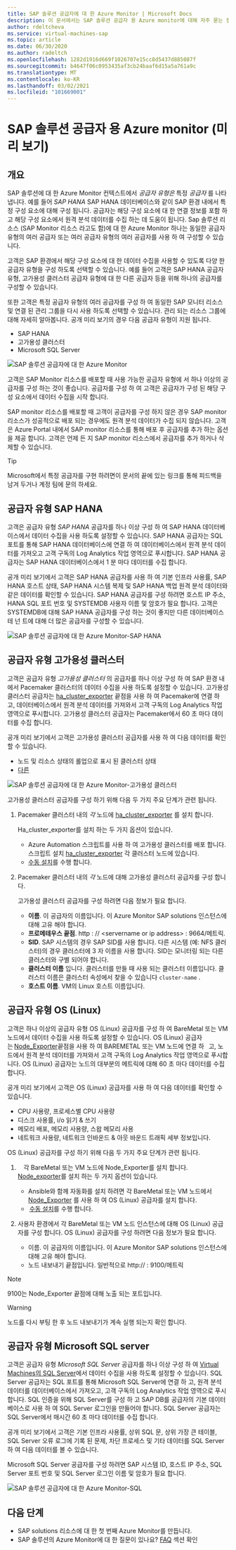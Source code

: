 ```yaml
---
title: SAP 솔루션 공급자에 대 한 Azure Monitor | Microsoft Docs
description: 이 문서에서는 SAP 솔루션 공급자 용 Azure monitor에 대해 자주 묻는 질문에 대 한 답변을 제공 합니다.
author: rdeltcheva
ms.service: virtual-machines-sap
ms.topic: article
ms.date: 06/30/2020
ms.author: radeltch
ms.openlocfilehash: 1282d1916d669f1026707e15cc8d5437d885087f
ms.sourcegitcommit: b4647f06c0953435af3cb24baaf6d15a5a761a9c
ms.translationtype: MT
ms.contentlocale: ko-KR
ms.lasthandoff: 03/02/2021
ms.locfileid: "101669001"
---
```

# <a name="azure-monitor-for-sap-solutions-providers-preview"></a>SAP 솔루션 공급자 용 Azure monitor (미리 보기)

## <a name="overview"></a>개요  

SAP 솔루션에 대 한 Azure Monitor 컨텍스트에서 *공급자 유형은* 특정 *공급자* 를 나타냅니다. 예를 들어 *SAP HANA* SAP HANA 데이터베이스와 같이 SAP 환경 내에서 특정 구성 요소에 대해 구성 됩니다. 공급자는 해당 구성 요소에 대 한 연결 정보를 포함 하 고 해당 구성 요소에서 원격 분석 데이터를 수집 하는 데 도움이 됩니다. Sap 솔루션 리소스 (SAP Monitor 리소스 라고도 함)에 대 한 Azure Monitor 하나는 동일한 공급자 유형의 여러 공급자 또는 여러 공급자 유형의 여러 공급자를 사용 하 여 구성할 수 있습니다.
   
고객은 SAP 환경에서 해당 구성 요소에 대 한 데이터 수집을 사용할 수 있도록 다양 한 공급자 유형을 구성 하도록 선택할 수 있습니다. 예를 들어 고객은 SAP HANA 공급자 유형, 고가용성 클러스터 공급자 유형에 대 한 다른 공급자 등을 위해 하나의 공급자를 구성할 수 있습니다.  

또한 고객은 특정 공급자 유형의 여러 공급자를 구성 하 여 동일한 SAP 모니터 리소스 및 연결 된 관리 그룹을 다시 사용 하도록 선택할 수 있습니다. 관리 되는 리소스 그룹에 대해 자세히 알아봅니다. 공개 미리 보기의 경우 다음 공급자 유형이 지원 됩니다.   
- SAP HANA
- 고가용성 클러스터
- Microsoft SQL Server

![SAP 솔루션 공급자에 대 한 Azure Monitor](./media/azure-monitor-sap/azure-monitor-providers.png)

고객은 SAP Monitor 리소스를 배포할 때 사용 가능한 공급자 유형에 서 하나 이상의 공급자를 구성 하는 것이 좋습니다. 공급자를 구성 하 여 고객은 공급자가 구성 된 해당 구성 요소에서 데이터 수집을 시작 합니다.   

SAP monitor 리소스를 배포할 때 고객이 공급자를 구성 하지 않은 경우 SAP monitor 리소스가 성공적으로 배포 되는 경우에도 원격 분석 데이터가 수집 되지 않습니다. 고객은 Azure Portal 내에서 SAP monitor 리소스를 통해 배포 후 공급자를 추가 하는 옵션을 제공 합니다. 고객은 언제 든 지 SAP monitor 리소스에서 공급자를 추가 하거나 삭제할 수 있습니다.

> [!Tip]
> Microsoft에서 특정 공급자를 구현 하려면이 문서의 끝에 있는 링크를 통해 피드백을 남겨 두거나 계정 팀에 문의 하세요.  

## <a name="provider-type-sap-hana"></a>공급자 유형 SAP HANA

고객은 공급자 유형 *SAP HANA* 공급자를 하나 이상 구성 하 여 SAP HANA 데이터베이스에서 데이터 수집을 사용 하도록 설정할 수 있습니다. SAP HANA 공급자는 SQL 포트를 통해 SAP HANA 데이터베이스에 연결 하 여 데이터베이스에서 원격 분석 데이터를 가져오고 고객 구독의 Log Analytics 작업 영역으로 푸시합니다. SAP HANA 공급자는 SAP HANA 데이터베이스에서 1 분 마다 데이터를 수집 합니다.  

공개 미리 보기에서 고객은 SAP HANA 공급자를 사용 하 여 기본 인프라 사용률, SAP HANA 호스트 상태, SAP HANA 시스템 복제 및 SAP HANA 백업 원격 분석 데이터와 같은 데이터를 확인할 수 있습니다. SAP HANA 공급자를 구성 하려면 호스트 IP 주소, HANA SQL 포트 번호 및 SYSTEMDB 사용자 이름 및 암호가 필요 합니다. 고객은 SYSTEMDB에 대해 SAP HANA 공급자를 구성 하는 것이 좋지만 다른 데이터베이스 테 넌 트에 대해 더 많은 공급자를 구성할 수 있습니다.

![SAP 솔루션 공급자에 대 한 Azure Monitor-SAP HANA](./media/azure-monitor-sap/azure-monitor-providers-hana.png)

## <a name="provider-type-high-availability-cluster"></a>공급자 유형 고가용성 클러스터
고객은 공급자 유형 *고가용성 클러스터* 의 공급자를 하나 이상 구성 하 여 SAP 환경 내에서 Pacemaker 클러스터의 데이터 수집을 사용 하도록 설정할 수 있습니다. 고가용성 클러스터 공급자는 [ha_cluster_exporter](https://github.com/ClusterLabs/ha_cluster_exporter) 끝점을 사용 하 여 Pacemaker에 연결 하 고, 데이터베이스에서 원격 분석 데이터를 가져와서 고객 구독의 Log Analytics 작업 영역으로 푸시합니다. 고가용성 클러스터 공급자는 Pacemaker에서 60 초 마다 데이터를 수집 합니다.  

공개 미리 보기에서 고객은 고가용성 클러스터 공급자를 사용 하 여 다음 데이터를 확인할 수 있습니다.   
 - 노드 및 리소스 상태의 롤업으로 표시 된 클러스터 상태 
 - [다른](https://github.com/ClusterLabs/ha_cluster_exporter/blob/master/doc/metrics.md) 

![SAP 솔루션 공급자에 대 한 Azure Monitor-고가용성 클러스터](./media/azure-monitor-sap/azure-monitor-providers-pacemaker-cluster.png)

고가용성 클러스터 공급자를 구성 하기 위해 다음 두 가지 주요 단계가 관련 됩니다.

1. Pacemaker 클러스터 내의 *각* 노드에 [ha_cluster_exporter](https://github.com/ClusterLabs/ha_cluster_exporter) 를 설치 합니다.

   Ha_cluster_exporter를 설치 하는 두 가지 옵션이 있습니다.
   
   - Azure Automation 스크립트를 사용 하 여 고가용성 클러스터를 배포 합니다. 스크립트 설치 [ha_cluster_exporter](https://github.com/ClusterLabs/ha_cluster_exporter) 각 클러스터 노드에 있습니다.  
   - [수동 설치](https://github.com/ClusterLabs/ha_cluster_exporter#manual-clone--build)를 수행 합니다. 

2. Pacemaker 클러스터 내의 *각* 노드에 대해 고가용성 클러스터 공급자를 구성 합니다.

   고가용성 클러스터 공급자를 구성 하려면 다음 정보가 필요 합니다.
   
   - **이름**. 이 공급자의 이름입니다. 이 Azure Monitor SAP solutions 인스턴스에 대해 고유 해야 합니다.
   - **프로메테우스 끝점**. http \: // \<servername or ip address\> : 9664/메트릭.
   - **SID**. SAP 시스템의 경우 SAP SID를 사용 합니다. 다른 시스템 (예: NFS 클러스터)의 경우 클러스터에 3 자 이름을 사용 합니다. SID는 모니터링 되는 다른 클러스터와 구별 되어야 합니다.   
   - **클러스터 이름** 입니다. 클러스터를 만들 때 사용 되는 클러스터 이름입니다. 클러스터 이름은 클러스터 속성에서 찾을 수 있습니다 `cluster-name` .
   - **호스트 이름**. VM의 Linux 호스트 이름입니다.  


## <a name="provider-type-os-linux"></a>공급자 유형 OS (Linux)
고객은 하나 이상의 공급자 유형 OS (Linux) 공급자를 구성 하 여 BareMetal 또는 VM 노드에서 데이터 수집을 사용 하도록 설정할 수 있습니다. OS (Linux) 공급자는 [Node_Exporter](https://github.com/prometheus/node_exporter)끝점을 사용 하 여 BAREMETAL 또는 VM 노드에 연결 하   고, 노드에서 원격 분석 데이터를 가져와서 고객 구독의 Log Analytics 작업 영역으로 푸시합니다. OS (Linux) 공급자는 노드의 대부분의 메트릭에 대해 60 초 마다 데이터를 수집 합니다. 

공개 미리 보기에서 고객은 OS (Linux) 공급자를 사용 하 여 다음 데이터를 확인할 수 있습니다. 
   - CPU 사용량, 프로세스별 CPU 사용량 
   - 디스크 사용률, i/o 읽기 & 쓰기 
   - 메모리 배포, 메모리 사용량, 스왑 메모리 사용 
   - 네트워크 사용량, 네트워크 인바운드 & 아웃 바운드 트래픽 세부 정보입니다. 

OS (Linux) 공급자를 구성 하기 위해 다음 두 가지 주요 단계가 관련 됩니다.
1.  [](https://github.com/prometheus/node_exporter)   각 BareMetal 또는 VM 노드에 Node_Exporter를 설치 합니다.
   [Node_exporter](https://github.com/prometheus/node_exporter)를 설치 하는 두 가지 옵션이 있습니다. 
      - Ansible와 함께 자동화를 설치 하려면 각 BareMetal 또는 VM 노드에서 [Node_Exporter](https://github.com/prometheus/node_exporter) 를 사용 하 여 OS (Linux) 공급자를 설치 합니다.  
      -  [수동 설치](https://prometheus.io/docs/guides/node-exporter/)를 수행 합니다.

2. 사용자 환경에서 각 BareMetal 또는 VM 노드 인스턴스에 대해 OS (Linux) 공급자를 구성 합니다. 
   OS (Linux) 공급자를 구성 하려면 다음 정보가 필요 합니다. 
      - 이름. 이 공급자의 이름입니다. 이 Azure Monitor SAP solutions 인스턴스에 대해 고유 해야 합니다. 
      - 노드 내보내기 끝점입니다. 일반적으로 http:// <servername or ip address> : 9100/메트릭 

> [!NOTE]
> 9100는 Node_Exporter 끝점에 대해 노출 되는 포트입니다.

> [!Warning]
> 노드를 다시 부팅 한 후 노드 내보내기가 계속 실행 되는지 확인 합니다. 


## <a name="provider-type-microsoft-sql-server"></a>공급자 유형 Microsoft SQL server

고객은 공급자 유형 *Microsoft SQL Server* 공급자를 하나 이상 구성 하 여 [Virtual Machines의 SQL Server](https://azure.microsoft.com/services/virtual-machines/sql-server/)에서 데이터 수집을 사용 하도록 설정할 수 있습니다. SQL Server 공급자는 SQL 포트를 통해 Microsoft SQL Server에 연결 하 고, 원격 분석 데이터를 데이터베이스에서 가져오고, 고객 구독의 Log Analytics 작업 영역으로 푸시합니다. SQL 인증을 위해 SQL Server를 구성 하 고 SAP DB를 공급자의 기본 데이터베이스로 사용 하 여 SQL Server 로그인을 만들어야 합니다. SQL Server 공급자는 SQL Server에서 매시간 60 초 마다 데이터를 수집 합니다.  

공개 미리 보기에서 고객은 기본 인프라 사용률, 상위 SQL 문, 상위 가장 큰 테이블, SQL Server 오류 로그에 기록 된 문제, 차단 프로세스 및 기타 데이터를 SQL Server 하 여 다음 데이터를 볼 수 있습니다.  

Microsoft SQL Server 공급자를 구성 하려면 SAP 시스템 ID, 호스트 IP 주소, SQL Server 포트 번호 및 SQL Server 로그인 이름 및 암호가 필요 합니다.

![SAP 솔루션 공급자에 대 한 Azure Monitor-SQL](./media/azure-monitor-sap/azure-monitor-providers-sql.png)

## <a name="next-steps"></a>다음 단계

- SAP solutions 리소스에 대 한 첫 번째 Azure Monitor를 만듭니다.
- SAP 솔루션의 Azure Monitor에 대 한 질문이 있나요? [FAQ](./azure-monitor-faq.md) 섹션 확인
